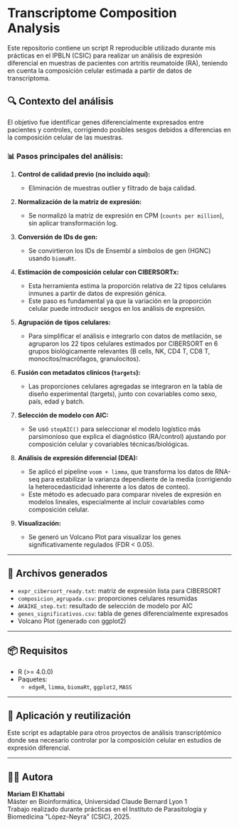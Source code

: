 # Transcriptome Composition Analysis

Este repositorio contiene un script R reproducible utilizado durante mis prácticas en el IPBLN (CSIC) para realizar un análisis de expresión diferencial en muestras de pacientes con artritis reumatoide (RA), teniendo en cuenta la composición celular estimada a partir de datos de transcriptoma.

## 🔍 Contexto del análisis

El objetivo fue identificar genes diferencialmente expresados entre pacientes y controles, corrigiendo posibles sesgos debidos a diferencias en la composición celular de las muestras.

### 📊 Pasos principales del análisis:

1. **Control de calidad previo (no incluido aquí):**
   - Eliminación de muestras outlier y filtrado de baja calidad.

2. **Normalización de la matriz de expresión:**
   - Se normalizó la matriz de expresión en CPM (`counts per million`), sin aplicar transformación log.

3. **Conversión de IDs de gen:**
   - Se convirtieron los IDs de Ensembl a símbolos de gen (HGNC) usando `biomaRt`.

4. **Estimación de composición celular con CIBERSORTx:**
   - Esta herramienta estima la proporción relativa de 22 tipos celulares inmunes a partir de datos de expresión génica.
   - Este paso es fundamental ya que la variación en la proporción celular puede introducir sesgos en los análisis de expresión.

5. **Agrupación de tipos celulares:**
   - Para simplificar el análisis e integrarlo con datos de metilación, se agruparon los 22 tipos celulares estimados por CIBERSORT en 6 grupos biológicamente relevantes (B cells, NK, CD4 T, CD8 T, monocitos/macrófagos, granulocitos).

6. **Fusión con metadatos clínicos (`targets`):**
   - Las proporciones celulares agregadas se integraron en la tabla de diseño experimental (targets), junto con covariables como sexo, país, edad y batch.

7. **Selección de modelo con AIC:**
   - Se usó `stepAIC()` para seleccionar el modelo logístico más parsimonioso que explica el diagnóstico (RA/control) ajustando por composición celular y covariables técnicas/biológicas.

8. **Análisis de expresión diferencial (DEA):**
   - Se aplicó el pipeline `voom + limma`, que transforma los datos de RNA-seq para estabilizar la varianza dependiente de la media (corrigiendo la heterocedasticidad inherente a los datos de conteo).
   - Este método es adecuado para comparar niveles de expresión en modelos lineales, especialmente al incluir covariables como composición celular.

9. **Visualización:**
   - Se generó un Volcano Plot para visualizar los genes significativamente regulados (FDR < 0.05).

---

## 📁 Archivos generados

- `expr_cibersort_ready.txt`: matriz de expresión lista para CIBERSORT
- `composicion_agrupada.csv`: proporciones celulares resumidas
- `AKAIKE_step.txt`: resultado de selección de modelo por AIC
- `genes_significativos.csv`: tabla de genes diferencialmente expresados
- Volcano Plot (generado con ggplot2)

---

## 📦 Requisitos

- R (>= 4.0.0)
- Paquetes:
  - `edgeR`, `limma`, `biomaRt`, `ggplot2`, `MASS`

---

## 🧬 Aplicación y reutilización

Este script es adaptable para otros proyectos de análisis transcriptómico donde sea necesario controlar por la composición celular en estudios de expresión diferencial.

---

## 👩‍💻 Autora

**Mariam El Khattabi**  
Máster en Bioinformática, Universidad Claude Bernard Lyon 1  
Trabajo realizado durante prácticas en el Instituto de Parasitología y Biomedicina "López-Neyra" (CSIC), 2025.

